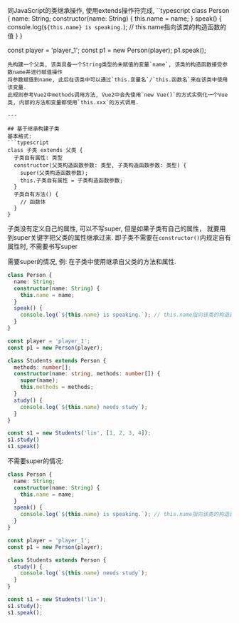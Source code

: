 同JavaScript的类继承操作, 使用extends操作符完成, 
``typescript
class Person {
  name: String;
  constructor(name: String) {
    this.name = name;
  }
  speak() {
    console.log(`${this.name} is speaking.`); // this.name指向该类的构造函数的值
  }
}

const player = 'player_1';
const p1 = new Person(player);
p1.speak();
```
先构建一个父类, 该类具备一个String类型的未赋值的变量`name`, 该类的构造函数接受参数name并进行赋值操作
将参数赋值到name, 此后在该类中可以通过`this.变量名`/`this.函数名`来在该类中使用该变量.
此规则参考Vue2中methods调用方法, Vue2中会先使用`new Vue()`的方式实例化一个Vue类, 内部的方法和变量都使用`this.xxx`的方式调用.

---

## 基于继承构建子类
基本格式:
```typescript
class 子类 extends 父类 {
  子类自有属性: 类型
  constructor(父类构造函数参数: 类型, 子类构造函数参数: 类型) {
    super(父类构造函数参数);
    this.子类自有属性 = 子类构造函数参数;
  }
  子类自有方法() {
    // 函数体
  }
}
```
子类没有定义自己的属性, 可以不写super, 但是如果子类有自己的属性，
就要用到super关键字把父类的属性继承过来.
即子类不需要在`constructor()`内规定自有属性时, 不需要书写super

需要super的情况, 例:
在子类中使用继承自父类的方法和属性.
```typescript
class Person {
  name: String;
  constructor(name: String) {
    this.name = name;
  }
  speak() {
    console.log(`${this.name} is speaking.`); // this.name指向该类的构造函数的值
  }
}

const player = 'player_1';
const p1 = new Person(player);

class Students extends Person {
  methods: number[];
  constructor(name: string, methods: number[]) {
    super(name);
    this.methods = methods;
  }
  study() {
    console.log(`${this.name} needs study`);
  }
}

const s1 = new Students('lin', [1, 2, 3, 4]);
s1.study()
s1.speak()
```

不需要super的情况: 
```typescript
class Person {
  name: String;
  constructor(name: String) {
    this.name = name;
  }
  speak() {
    console.log(`${this.name} is speaking.`); // this.name指向该类的构造函数的值
  }
}

const player = 'player_1';
const p1 = new Person(player);

class Students extends Person {
  study() {
    console.log(`${this.name} needs study`);
  }
}

const s1 = new Students('lin');
s1.study();
s1.speak();
```
